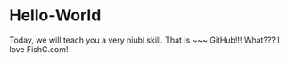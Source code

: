 # Hello-World
Today, we will teach you a very niubi skill.
That is ~~~ GitHub!!!
What???
I love FishC.com!
